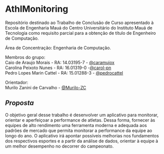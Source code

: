 # AthlMonitoring

Repositório destinado ao Trabalho de Conclusão de Curso apresentado à Escola  de  Engenharia  Mauá  do  Centro  Universitário do Instituto Mauá de Tecnologia como requisito parcial para a obtenção de título de Engenheiro de Computação.

Área de Concentração: Engenharia de Computação.

Membros do grupo:\
Caio de Araujo Morais - RA: 14.03195-7 - [@caramujox](https://github.com/caramujox)\
Carolina Peixoto Nunes - RA: 16.01319-0 -[@carol-pn](https://github.com/carol-pn)\
Pedro Lopes Marin Cattel - RA: 15.01288-3 - [@pedrocattel](https://github.com/pedrocattel)

Orientador:\
Murilo Zanini de Carvalho - [@Murilo-ZC](https://github.com/Murilo-ZC)
## *Proposta*

O objetivo geral desse trabalho é desenvolver um aplicativo para monitorar, orientar e aperfeiçoar a performance de atletas. Dessa forma, fornecer às equipes de alto rendimento uma ferramenta moderna e adequada aos padrões de mercado que permita monitorar a performance da equipe ao longo do ano. O aplicativo irá apontar possíveis melhorias nos fundamentos dos respectivos esportes e a partir da análise de dados, orientar à equipe à um melhor desempenho no decorrer do campeonato.

